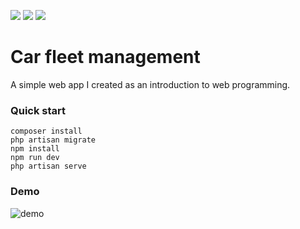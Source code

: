 <p>
<img src="https://img.shields.io/badge/Laravel-FF2D20?style=for-the-badge&logo=laravel&logoColor=white">
<img src="https://img.shields.io/badge/Vue.js-35495E?style=for-the-badge&logo=vuedotjs&logoColor=4FC08D">
<img src="https://img.shields.io/badge/Bootstrap-563D7C?style=for-the-badge&logo=bootstrap&logoColor=white">
</p>

# Car fleet management
A simple web app I created as an introduction to web programming.

### Quick start
```
composer install
php artisan migrate
npm install
npm run dev
php artisan serve
```

### Demo
![demo](https://user-images.githubusercontent.com/53000695/155893721-62965993-fd24-4661-922a-d64036a4bf41.gif)
